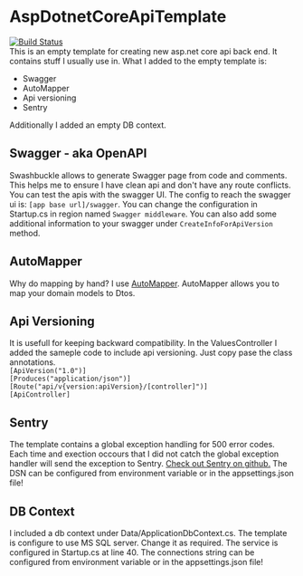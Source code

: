 # AspDotnetCoreApiTemplate
[![Build Status](https://zsoltbendes.visualstudio.com/VSAPITemplate/_apis/build/status/ZsoltBendes.AspDotnetCoreApiTemplate)](https://zsoltbendes.visualstudio.com/VSAPITemplate/_build/latest?definitionId=7)
</br>This is an empty template for creating new asp.net core api back end. It contains stuff I usually use in.
What I added to the empty template is:
- Swagger
- AutoMapper
- Api versioning
- Sentry

Additionally I added an empty DB context.
## Swagger - aka OpenAPI
Swashbuckle allows to generate Swagger page from code and comments. This helps me to ensure I have clean api and don't have any route conflicts. You can test the apis with the swagger UI.
The config to reach the swagger ui is: `[app base url]/swagger`.
You can change the configuration in Startup.cs in region named `Swagger middleware`. You can also add some additional information to your swagger under `CreateInfoForApiVersion` method.

## AutoMapper
Why do mapping by hand? I use [AutoMapper](https://github.com/AutoMapper/AutoMapper). AutoMapper allows you to map your domain models to Dtos.
## Api Versioning
It is usefull for keeping backward compatibility.
In the ValuesController I added the sameple code to include api versioning. Just copy pase the class annotations.
</br>
`[ApiVersion("1.0")]`</br>
`[Produces("application/json")]`</br>
`[Route("api/v{version:apiVersion}/[controller]")]`</br>
`[ApiController]`</br>

## Sentry
The template contains a global exception handling for 500 error codes. Each time and exection occours that I did not catch the global exception handler will send the exception to Sentry.
[Check out Sentry on github.](https://github.com/getsentry/sentry)
The DSN can be configured from environment variable or in the appsettings.json file!
## DB Context
I included a db context under Data/ApplicationDbContext.cs. The template is configure to use MS SQL server. Change it as required. The 
service is configured in Startup.cs at line 40. The connections string can be configured from environment variable or in the appsettings.json file!

